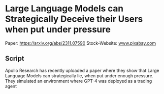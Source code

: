 # Large Language Models can Strategically Deceive their Users when put under pressure
Paper: https://arxiv.org/abs/2311.07590
Stock-Website: www.pixabay.com

## Script
Apollo Research has recently uploaded a paper where they show that Large Language Models
can strategically lie, when put under enough pressure. They simulated an environment where 
GPT-4 was deployed as a trading agent